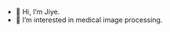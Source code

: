 - 👋 Hi, I’m Jiye. 
- 👀 I’m interested in medical image processing. 

<!---
KiyaQiu/KiyaQiu is a ✨ special ✨ repository because its `README.md` (this file) appears on your GitHub profile.
You can click the Preview link to take a look at your changes.
--->
